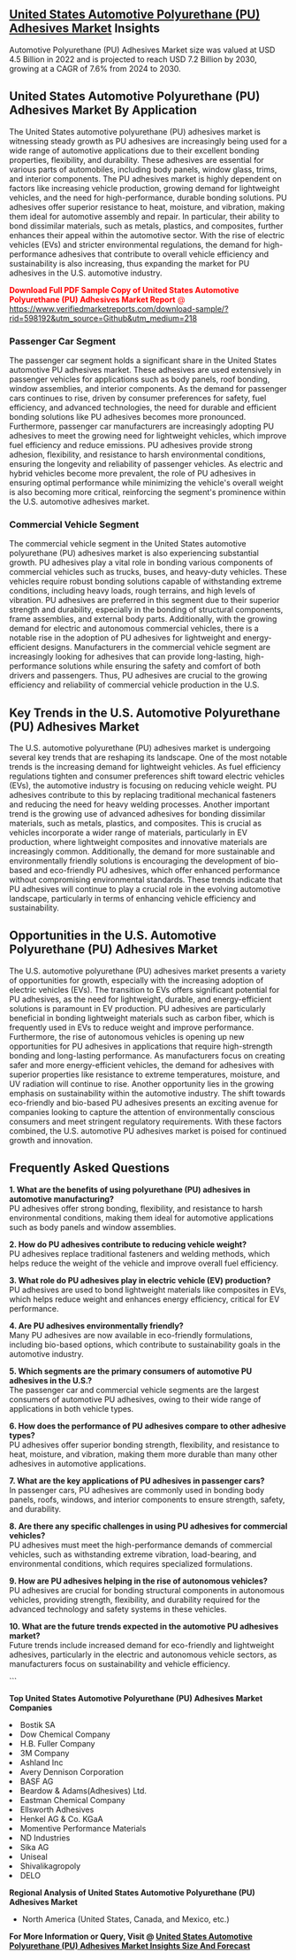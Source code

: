 <h2><a href="https://www.verifiedmarketreports.com/download-sample/?rid=598192&amp;utm_source=Github&amp;utm_medium=218" target="_blank">United States Automotive Polyurethane (PU) Adhesives Market</a> Insights</h2><p>Automotive Polyurethane (PU) Adhesives Market size was valued at USD 4.5 Billion in 2022 and is projected to reach USD 7.2 Billion by 2030, growing at a CAGR of 7.6% from 2024 to 2030.</p><p> <h2>United States Automotive Polyurethane (PU) Adhesives Market By Application</h2> <p>The United States automotive polyurethane (PU) adhesives market is witnessing steady growth as PU adhesives are increasingly being used for a wide range of automotive applications due to their excellent bonding properties, flexibility, and durability. These adhesives are essential for various parts of automobiles, including body panels, window glass, trims, and interior components. The PU adhesives market is highly dependent on factors like increasing vehicle production, growing demand for lightweight vehicles, and the need for high-performance, durable bonding solutions. PU adhesives offer superior resistance to heat, moisture, and vibration, making them ideal for automotive assembly and repair. In particular, their ability to bond dissimilar materials, such as metals, plastics, and composites, further enhances their appeal within the automotive sector. With the rise of electric vehicles (EVs) and stricter environmental regulations, the demand for high-performance adhesives that contribute to overall vehicle efficiency and sustainability is also increasing, thus expanding the market for PU adhesives in the U.S. automotive industry. <p><span class=""><span style="color: #ff0000;"><strong>Download Full PDF Sample Copy of United States Automotive Polyurethane (PU) Adhesives Market Report</strong> @ </span><a href="https://www.verifiedmarketreports.com/download-sample/?rid=598192&amp;utm_source=Github&amp;utm_medium=218" target="_blank">https://www.verifiedmarketreports.com/download-sample/?rid=598192&amp;utm_source=Github&amp;utm_medium=218</a></span></p></p> <h3>Passenger Car Segment</h3> <p>The passenger car segment holds a significant share in the United States automotive PU adhesives market. These adhesives are used extensively in passenger vehicles for applications such as body panels, roof bonding, window assemblies, and interior components. As the demand for passenger cars continues to rise, driven by consumer preferences for safety, fuel efficiency, and advanced technologies, the need for durable and efficient bonding solutions like PU adhesives becomes more pronounced. Furthermore, passenger car manufacturers are increasingly adopting PU adhesives to meet the growing need for lightweight vehicles, which improve fuel efficiency and reduce emissions. PU adhesives provide strong adhesion, flexibility, and resistance to harsh environmental conditions, ensuring the longevity and reliability of passenger vehicles. As electric and hybrid vehicles become more prevalent, the role of PU adhesives in ensuring optimal performance while minimizing the vehicle's overall weight is also becoming more critical, reinforcing the segment's prominence within the U.S. automotive adhesives market. <h3>Commercial Vehicle Segment</h3> <p>The commercial vehicle segment in the United States automotive polyurethane (PU) adhesives market is also experiencing substantial growth. PU adhesives play a vital role in bonding various components of commercial vehicles such as trucks, buses, and heavy-duty vehicles. These vehicles require robust bonding solutions capable of withstanding extreme conditions, including heavy loads, rough terrains, and high levels of vibration. PU adhesives are preferred in this segment due to their superior strength and durability, especially in the bonding of structural components, frame assemblies, and external body parts. Additionally, with the growing demand for electric and autonomous commercial vehicles, there is a notable rise in the adoption of PU adhesives for lightweight and energy-efficient designs. Manufacturers in the commercial vehicle segment are increasingly looking for adhesives that can provide long-lasting, high-performance solutions while ensuring the safety and comfort of both drivers and passengers. Thus, PU adhesives are crucial to the growing efficiency and reliability of commercial vehicle production in the U.S. <h2>Key Trends in the U.S. Automotive Polyurethane (PU) Adhesives Market</h2> <p>The U.S. automotive polyurethane (PU) adhesives market is undergoing several key trends that are reshaping its landscape. One of the most notable trends is the increasing demand for lightweight vehicles. As fuel efficiency regulations tighten and consumer preferences shift toward electric vehicles (EVs), the automotive industry is focusing on reducing vehicle weight. PU adhesives contribute to this by replacing traditional mechanical fasteners and reducing the need for heavy welding processes. Another important trend is the growing use of advanced adhesives for bonding dissimilar materials, such as metals, plastics, and composites. This is crucial as vehicles incorporate a wider range of materials, particularly in EV production, where lightweight composites and innovative materials are increasingly common. Additionally, the demand for more sustainable and environmentally friendly solutions is encouraging the development of bio-based and eco-friendly PU adhesives, which offer enhanced performance without compromising environmental standards. These trends indicate that PU adhesives will continue to play a crucial role in the evolving automotive landscape, particularly in terms of enhancing vehicle efficiency and sustainability. <h2>Opportunities in the U.S. Automotive Polyurethane (PU) Adhesives Market</h2> <p>The U.S. automotive polyurethane (PU) adhesives market presents a variety of opportunities for growth, especially with the increasing adoption of electric vehicles (EVs). The transition to EVs offers significant potential for PU adhesives, as the need for lightweight, durable, and energy-efficient solutions is paramount in EV production. PU adhesives are particularly beneficial in bonding lightweight materials such as carbon fiber, which is frequently used in EVs to reduce weight and improve performance. Furthermore, the rise of autonomous vehicles is opening up new opportunities for PU adhesives in applications that require high-strength bonding and long-lasting performance. As manufacturers focus on creating safer and more energy-efficient vehicles, the demand for adhesives with superior properties like resistance to extreme temperatures, moisture, and UV radiation will continue to rise. Another opportunity lies in the growing emphasis on sustainability within the automotive industry. The shift towards eco-friendly and bio-based PU adhesives presents an exciting avenue for companies looking to capture the attention of environmentally conscious consumers and meet stringent regulatory requirements. With these factors combined, the U.S. automotive PU adhesives market is poised for continued growth and innovation. <h2>Frequently Asked Questions</h2> <p><strong>1. What are the benefits of using polyurethane (PU) adhesives in automotive manufacturing?</strong><br>PU adhesives offer strong bonding, flexibility, and resistance to harsh environmental conditions, making them ideal for automotive applications such as body panels and window assemblies.</p> <p><strong>2. How do PU adhesives contribute to reducing vehicle weight?</strong><br>PU adhesives replace traditional fasteners and welding methods, which helps reduce the weight of the vehicle and improve overall fuel efficiency.</p> <p><strong>3. What role do PU adhesives play in electric vehicle (EV) production?</strong><br>PU adhesives are used to bond lightweight materials like composites in EVs, which helps reduce weight and enhances energy efficiency, critical for EV performance.</p> <p><strong>4. Are PU adhesives environmentally friendly?</strong><br>Many PU adhesives are now available in eco-friendly formulations, including bio-based options, which contribute to sustainability goals in the automotive industry.</p> <p><strong>5. Which segments are the primary consumers of automotive PU adhesives in the U.S.?</strong><br>The passenger car and commercial vehicle segments are the largest consumers of automotive PU adhesives, owing to their wide range of applications in both vehicle types.</p> <p><strong>6. How does the performance of PU adhesives compare to other adhesive types?</strong><br>PU adhesives offer superior bonding strength, flexibility, and resistance to heat, moisture, and vibration, making them more durable than many other adhesives in automotive applications.</p> <p><strong>7. What are the key applications of PU adhesives in passenger cars?</strong><br>In passenger cars, PU adhesives are commonly used in bonding body panels, roofs, windows, and interior components to ensure strength, safety, and durability.</p> <p><strong>8. Are there any specific challenges in using PU adhesives for commercial vehicles?</strong><br>PU adhesives must meet the high-performance demands of commercial vehicles, such as withstanding extreme vibration, load-bearing, and environmental conditions, which requires specialized formulations.</p> <p><strong>9. How are PU adhesives helping in the rise of autonomous vehicles?</strong><br>PU adhesives are crucial for bonding structural components in autonomous vehicles, providing strength, flexibility, and durability required for the advanced technology and safety systems in these vehicles.</p> <p><strong>10. What are the future trends expected in the automotive PU adhesives market?</strong><br>Future trends include increased demand for eco-friendly and lightweight adhesives, particularly in the electric and autonomous vehicle sectors, as manufacturers focus on sustainability and vehicle efficiency.</p> ```</p><p><strong>Top United States Automotive Polyurethane (PU) Adhesives Market Companies</strong></p><div data-test-id=""><p><li> Bostik SA</li><li> Dow Chemical Company</li><li> H.B. Fuller Company</li><li> 3M Company</li><li> Ashland Inc</li><li> Avery Dennison Corporation</li><li> BASF AG</li><li> Beardow & Adams(Adhesives) Ltd.</li><li> Eastman Chemical Company</li><li> Ellsworth Adhesives</li><li> Henkel AG & Co. KGaA</li><li> Momentive Performance Materials</li><li> ND Industries</li><li> Sika AG</li><li> Uniseal</li><li> Shivalikagropoly</li><li> DELO</li></p><div><strong>Regional Analysis of&nbsp;United States Automotive Polyurethane (PU) Adhesives Market</strong></div><ul><li dir="ltr"><p dir="ltr">North America&nbsp;(United States, Canada, and Mexico, etc.)</p></li></ul><p><strong>For More Information or Query, Visit @&nbsp;</strong><strong><a href="https://www.verifiedmarketreports.com/product/automotive-polyurethane-pu-adhesives-market/?utm_source=Github&amp;utm_medium=218" target="_blank">United States Automotive Polyurethane (PU) Adhesives Market Insights Size And Forecast</a></strong></p></div>
